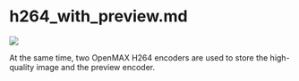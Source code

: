 # h264_with_preview.md

![](http://i.imgur.com/HdpbCvM.png)

At the same time, two OpenMAX H264 encoders are used to store the high-quality image and the preview encoder.
